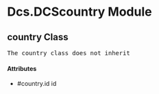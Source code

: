 # Dcs.DCScountry Module


## country Class
<pre>
The country class does not inherit
</pre>
<h4> Attributes </h4>

* #country.id id


